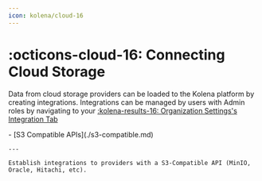 ```yaml
---
icon: kolena/cloud-16
---
```


# :octicons-cloud-16: Connecting Cloud Storage

Data from cloud storage providers can be loaded to the Kolena platform by creating integrations.
Integrations can be managed by users with Admin roles by navigating to your [:kolena-results-16: Organization Settings's Integration Tab](https://app.kolena.io/redirect/organization?tab=integrations)

<div class="grid cards" markdown>
- [S3 Compatible APIs](./s3-compatible.md)

    ---

    Establish integrations to providers with a S3-Compatible API (MinIO, Oracle, Hitachi, etc).

</div>
